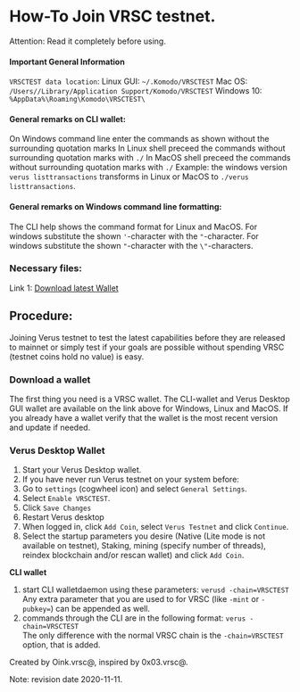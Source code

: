 # How-To Join VRSC testnet.

Attention: Read it completely before using.

#### Important General Information

`VRSCTEST data location`:
Linux GUI: `~/.Komodo/VRSCTEST`
Mac OS: `/Users//Library/Application Support/Komodo/VRSCTEST`
Windows 10: `%AppData%\Roaming\Komodo\VRSCTEST\`

#### General remarks on CLI wallet:

On Windows command line enter the commands as shown without the surrounding quotation marks
In Linux shell preceed the commands without surrounding quotation marks with `./`
In MacOS shell preceed the commands without surrounding quotation marks with `./`
Example: the windows version `verus listtransactions` transforms in Linux or MacOS to `./verus listtransactions`.

#### General remarks on Windows command line formatting:

The CLI help shows the command format for Linux and MacOS.
For windows substitute the shown `'`-character with the `"`-character.
For windows substitute the shown `"`-character with the `\"`-characters.

### Necessary files:

Link 1: [Download latest Wallet](https://verus.io/wallet.html)

## Procedure:

Joining Verus testnet to test the latest capabilities before they are released to mainnet or simply test if your goals are possible without spending VRSC (testnet coins hold no value) is easy.

### Download a wallet

The first thing you need is a VRSC wallet. The CLI-wallet and Verus Desktop GUI wallet are available on the link above for Windows,
Linux and MacOS. If you already have a wallet verify that the wallet is the most recent version and update if needed.

### Verus Desktop Wallet ###

1. Start your Verus Desktop wallet.
2. If you have never run Verus testnet on your system before:
  1. Go to `settings` (cogwheel icon) and select `General Settings`.
  2. Select `Enable VRSCTEST`.
  3. Click `Save Changes`
  4. Restart Verus desktop
3. When logged in, click `Add Coin`, select `Verus Testnet` and click `Continue`.
4. Select the startup parameters you desire (Native (Lite mode is not available on testnet), Staking, mining (specify number of threads), reindex blockchain and/or rescan wallet) and click `Add Coin`.


**CLI wallet**
1. start CLI walletdaemon using these parameters:
   `verusd -chain=VRSCTEST`  
   Any extra parameter that you are used to for VRSC (like `-mint` or `-pubkey=`) can be appended as well.
2. commands through the CLI are in the following format:
   `verus -chain=VRSCTEST`  
   The only difference with the normal VRSC chain is the `-chain=VRSCTEST` option, that is added.



Created by Oink.vrsc@, inspired by 0x03.vrsc@.

Note: revision date 2020-11-11.
